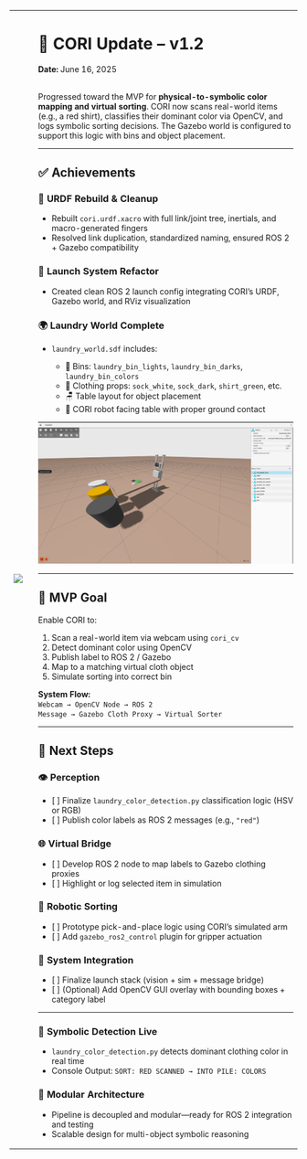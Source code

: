 <table>
<tr>
<td>
<img src="https://github.com/J-Uptegraph/CORI/blob/main/assets/gifs/openCV_GUI_Darkroom_Test.gif" width="320"/>
</td>
<td style="vertical-align: top; padding-left: 20px;">

<h1>📢 CORI Update – v1.2</h1>
<strong>Date:</strong> June 16, 2025<br><br>

Progressed toward the MVP for <strong>physical-to-symbolic color mapping and virtual sorting</strong>. CORI now scans real-world items (e.g., a red shirt), classifies their dominant color via OpenCV, and logs symbolic sorting decisions. The Gazebo world is configured to support this logic with bins and object placement.

---

<h2>✅ Achievements</h2>

<h3>🤖 URDF Rebuild & Cleanup</h3>
<ul>
<li>Rebuilt <code>cori.urdf.xacro</code> with full link/joint tree, inertials, and macro-generated fingers</li>
<li>Resolved link duplication, standardized naming, ensured ROS 2 + Gazebo compatibility</li>
</ul>

<h3>🚀 Launch System Refactor</h3>
<ul>
<li>Created clean ROS 2 launch config integrating CORI’s URDF, Gazebo world, and RViz visualization</li>
</ul>

<h3>🌍 Laundry World Complete</h3>
<ul>
<li><code>laundry_world.sdf</code> includes:</li>
<ul>
<li>🧺 Bins: <code>laundry_bin_lights</code>, <code>laundry_bin_darks</code>, <code>laundry_bin_colors</code></li>
<li>👕 Clothing props: <code>sock_white</code>, <code>sock_dark</code>, <code>shirt_green</code>, etc.</li>
<li>🪑 Table layout for object placement</li>
<li>🧍 CORI robot facing table with proper ground contact</li>
</ul>
</ul>

<img src="https://github.com/J-Uptegraph/CORI/blob/main/assets/imgs/CORI_Gazebo_Sim_v1.png" width="640"/>

---

<h2>🎯 MVP Goal</h2>

Enable CORI to:
<ol>
<li>Scan a real-world item via webcam using <code>cori_cv</code></li>
<li>Detect dominant color using OpenCV</li>
<li>Publish label to ROS 2 / Gazebo</li>
<li>Map to a matching virtual cloth object</li>
<li>Simulate sorting into correct bin</li>
</ol>

<strong>System Flow:</strong><br>
<code>Webcam → OpenCV Node → ROS 2 Message → Gazebo Cloth Proxy → Virtual Sorter</code>

---

<h2>🔧 Next Steps</h2>

<h3>👁️ Perception</h3>
<ul>
<li>[ ] Finalize <code>laundry_color_detection.py</code> classification logic (HSV or RGB)</li>
<li>[ ] Publish color labels as ROS 2 messages (e.g., <code>"red"</code>)</li>
</ul>

<h3>🌐 Virtual Bridge</h3>
<ul>
<li>[ ] Develop ROS 2 node to map labels to Gazebo clothing proxies</li>
<li>[ ] Highlight or log selected item in simulation</li>
</ul>

<h3>🤖 Robotic Sorting</h3>
<ul>
<li>[ ] Prototype pick-and-place logic using CORI’s simulated arm</li>
<li>[ ] Add <code>gazebo_ros2_control</code> plugin for gripper actuation</li>
</ul>

<h3>🧩 System Integration</h3>
<ul>
<li>[ ] Finalize launch stack (vision + sim + message bridge)</li>
<li>[ ] (Optional) Add OpenCV GUI overlay with bounding boxes + category label</li>
</ul>

---

<h3>🧠 Symbolic Detection Live</h3>
<ul>
<li><code>laundry_color_detection.py</code> detects dominant clothing color in real time</li>
<li>Console Output: <code>SORT: RED SCANNED → INTO PILE: COLORS</code></li>
</ul>

<h3>🧩 Modular Architecture</h3>
<ul>
<li>Pipeline is decoupled and modular—ready for ROS 2 integration and testing</li>
<li>Scalable design for multi-object symbolic reasoning</li>
</ul>

</td>
</tr>
</table>
